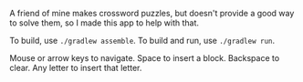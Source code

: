 A friend of mine makes crossword puzzles, but doesn't provide a good way to solve them, so I made this app to help with that.

To build, use `./gradlew assemble`.
To build and run, use `./gradlew run`.

Mouse or arrow keys to navigate.
Space to insert a block.
Backspace to clear.
Any letter to insert that letter.
